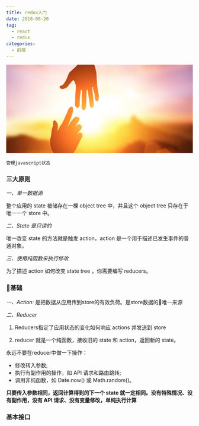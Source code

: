 ```yaml
---
title: redux入门
date: 2018-08-20
tag: 
  - react
  - redux
categories:
  - 前端
---
```

![](/imgs/react/theme/life.jpg)

`管理javascript状态`

### 三大原则

*一、单一数据源*

整个应用的 state 被储存在一棵 object tree 中，并且这个 object tree 只存在于唯一一个 store 中。

*二、State 是只读的*

唯一改变 state 的方法就是触发 action，action 是一个用于描述已发生事件的普通对象。

*三、使用纯函数来执行修改*

为了描述 action 如何改变 state tree ，你需要编写 reducers。

### 基础

*一、Action:*  是把数据从应用传到store的有效负荷。是store数据的唯一来源

*二、Reducer* 

1. Reducers指定了应用状态的变化如何响应 actions 并发送到 store

2. reducer 就是一个纯函数，接收旧的 state 和 action，返回新的 state。

永远不要在reducer中做一下操作：

- 修改转入参数;
- 执行有副作用的操作，如 API 请求和路由跳转;
- 调用非纯函数，如 Date.now() 或 Math.random()。

**只要传入参数相同，返回计算得到的下一个 state 就一定相同。没有特殊情况、没有副作用，没有 API 请求、没有变量修改，单纯执行计算**

### 基本接口